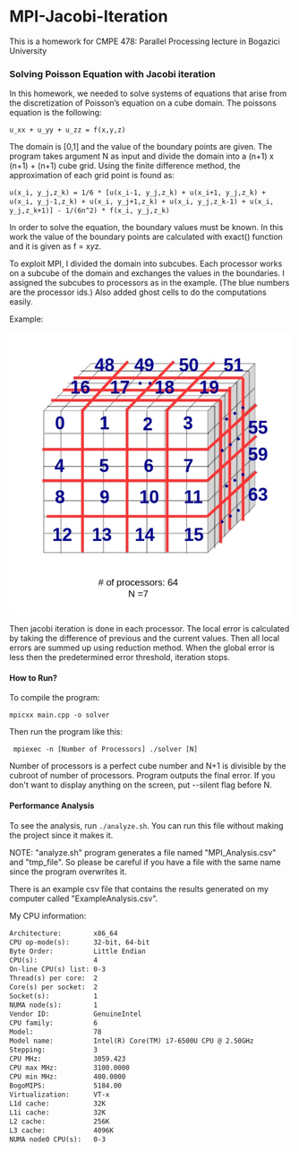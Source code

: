 # MPI-Jacobi-Iteration
This is a homework for CMPE 478: Parallel Processing lecture in Bogazici University
### Solving Poisson Equation with Jacobi iteration
In this homework, we needed to solve systems of equations that arise from the
discretization of Poisson’s equation on a cube domain. The poissons equation is the following:
```
u_xx + u_yy + u_zz = f(x,y,z)
```
The domain is [0,1] and the value of the boundary points are given. The program takes argument N as input and divide the domain into a (n+1) x (n+1) + (n+1) cube grid. Using the finite difference method, the approximation of each grid point is found as:

```
u(x_i, y_j,z_k) = 1/6 * [u(x_i-1, y_j,z_k) + u(x_i+1, y_j,z_k) + u(x_i, y_j-1,z_k) + u(x_i, y_j+1,z_k) + u(x_i, y_j,z_k-1) + u(x_i, y_j,z_k+1)] - 1/(6n^2) * f(x_i, y_j,z_k)
```

In order to solve the equation, the boundary values must be known. In this work the value of the boundary points are calculated with exact() function and it is given as f = x*y*z.

To exploit MPI, I divided the domain into subcubes. Each processor works on a subcube of the domain and exchanges the values in the boundaries. I assigned the subcubes to processors as in the example. (The blue numbers are the processor ids.) Also added ghost cells to do the computations easily.

Example:

![alt text](cube.jpg)

Then jacobi iteration is done in each processor. The local error is calculated by taking the difference of previous and the current values. Then all local errors are summed up using reduction method. When the global error is less then the predetermined error threshold, iteration stops. 


#### How to Run?
To compile the program: 

```
mpicxx main.cpp -o solver

```

Then run the program like this:

```
 mpiexec -n [Number of Processors] ./solver [N]
```

Number of processors is a perfect cube number and N+1 is divisible by the cubroot of number of processors. Program outputs the final error. If you don't want to display anything on the screen, put --silent flag before N.

#### Performance Analysis
To see the analysis, run `./analyze.sh`. You can run this file without making the project since it makes it.
 
 NOTE: "analyze.sh" program generates a file named "MPI_Analysis.csv" and "tmp_file". So
 please be careful if you have a file with the same name since the program overwrites it.
 
There is an example csv file that contains the results generated on my computer called "ExampleAnalysis.csv".

My CPU information:
```
Architecture:        x86_64
CPU op-mode(s):      32-bit, 64-bit
Byte Order:          Little Endian
CPU(s):              4
On-line CPU(s) list: 0-3
Thread(s) per core:  2
Core(s) per socket:  2
Socket(s):           1
NUMA node(s):        1
Vendor ID:           GenuineIntel
CPU family:          6
Model:               78
Model name:          Intel(R) Core(TM) i7-6500U CPU @ 2.50GHz
Stepping:            3
CPU MHz:             3059.423
CPU max MHz:         3100.0000
CPU min MHz:         400.0000
BogoMIPS:            5184.00
Virtualization:      VT-x
L1d cache:           32K
L1i cache:           32K
L2 cache:            256K
L3 cache:            4096K
NUMA node0 CPU(s):   0-3
```
